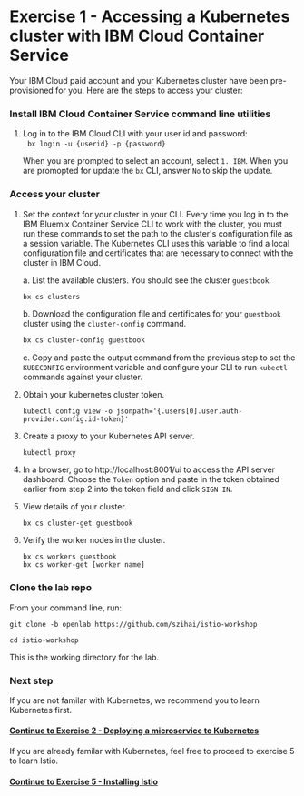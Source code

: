 # Exercise 1 - Accessing a Kubernetes cluster with IBM Cloud Container Service

Your IBM Cloud paid account and your Kubernetes cluster have been pre-provisioned for you. Here are the steps to access your cluster:

### Install IBM Cloud Container Service command line utilities

1. Log in to the IBM Cloud CLI with your user id and password:   
   `bx login -u {userid} -p {password}`      

   When you are prompted to select an account, select `1. IBM`.  When you are promopted for update the `bx` CLI, answer `No` to skip the update.
   
### Access your cluster

1. Set the context for your cluster in your CLI. Every time you log in to the IBM Bluemix Container Service CLI to work with the cluster, you must run these commands to set the path to the cluster's configuration file as a session variable. The Kubernetes CLI uses this variable to find a local configuration file and certificates that are necessary to connect with the cluster in IBM Cloud.

    a. List the available clusters. You should see the cluster `guestbook`.
    
    ```bash
    bx cs clusters
    ```
    
    b. Download the configuration file and certificates for your `guestbook` cluster using the `cluster-config` command.
    
    ```bash
    bx cs cluster-config guestbook
    ```
    
    c. Copy and paste the output command from the previous step to set the `KUBECONFIG` environment variable and configure your CLI to run `kubectl` commands against your cluster.

2. Obtain your kubernetes cluster token.

    ```
    kubectl config view -o jsonpath='{.users[0].user.auth-provider.config.id-token}'
    ```

3. Create a proxy to your Kubernetes API server.

    ```
    kubectl proxy
    ```
    
4. In a browser, go to http://localhost:8001/ui to access the API server dashboard.   Choose the `Token` option and paste in the token obtained earlier from step 2 into the token field and click `SIGN IN`.

4. View details of your cluster.
    ```
    bx cs cluster-get guestbook
    ```

5. Verify the worker nodes in the cluster.   
    ```
    bx cs workers guestbook
    bx cs worker-get [worker name]
    ```
### Clone the lab repo

From your command line, run:
   
```    
git clone -b openlab https://github.com/szihai/istio-workshop

cd istio-workshop
```

This is the working directory for the lab.

### Next step

If you are not familar with Kubernetes, we recommend you to learn Kubernetes first.

#### [Continue to Exercise 2 - Deploying a microservice to Kubernetes](../exercise-2/README.md)

If you are already familar with Kubernetes, feel free to proceed to exercise 5 to learn Istio.

#### [Continue to Exercise 5 - Installing Istio](../exercise-5/README.md)
